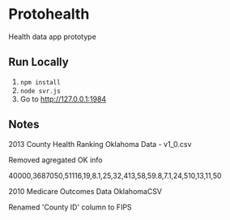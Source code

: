 Protohealth
===========

Health data app prototype

Run Locally
-----------

1. `npm install`
2. `node svr.js`
3. Go to http://127.0.0.1:1984

Notes
-----

2013 County Health Ranking Oklahoma Data - v1_0.csv

Removed agregated OK info 

40000,3687050,51116,19,8.1,25,32,413,58,59.8,7.1,24,510,13,11,50

2010 Medicare Outcomes Data OklahomaCSV

Renamed 'County ID' column to FIPS

 
